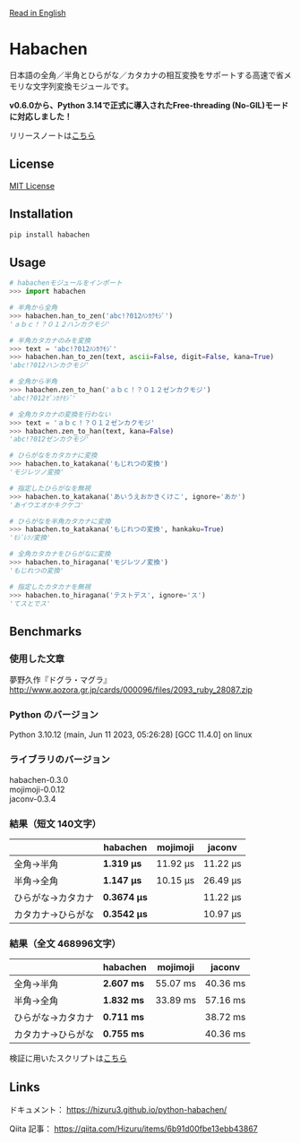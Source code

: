 [Read in English](https://github.com/Hizuru3/python-habachen/blob/main/README-en.md)

# Habachen
日本語の全角／半角とひらがな／カタカナの相互変換をサポートする高速で省メモリな文字列変換モジュールです。

**v0.6.0から、Python 3.14で正式に導入されたFree-threading (No-GIL)モードに対応しました！**

リリースノートは[こちら](https://github.com/Hizuru3/python-habachen/releases/tag/v0.6.0)

## License

[MIT License](https://github.com/Hizuru3/python-habachen/blob/main/LICENSE)

## Installation

```sh
pip install habachen
```

## Usage

```python
# habachenモジュールをインポート
>>> import habachen

# 半角から全角
>>> habachen.han_to_zen('abc!?012ﾊﾝｶｸﾓｼﾞ')
'ａｂｃ！？０１２ハンカクモジ'

# 半角カタカナのみを変換
>>> text = 'abc!?012ﾊﾝｶｸﾓｼﾞ'
>>> habachen.han_to_zen(text, ascii=False, digit=False, kana=True)
'abc!?012ハンカクモジ'

# 全角から半角
>>> habachen.zen_to_han('ａｂｃ！？０１２ゼンカクモジ')
'abc!?012ｾﾞﾝｶｸﾓｼﾞ'

# 全角カタカナの変換を行わない
>>> text = 'ａｂｃ！？０１２ゼンカクモジ'
>>> habachen.zen_to_han(text, kana=False)
'abc!?012ゼンカクモジ'

# ひらがなをカタカナに変換
>>> habachen.to_katakana('もじれつの変換')
'モジレツノ変換'

# 指定したひらがなを無視
>>> habachen.to_katakana('あいうえおかきくけこ', ignore='あか')
'あイウエオかキクケコ'

# ひらがなを半角カタカナに変換
>>> habachen.to_katakana('もじれつの変換', hankaku=True)
'ﾓｼﾞﾚﾂﾉ変換'

# 全角カタカナをひらがなに変換
>>> habachen.to_hiragana('モジレツノ変換')
'もじれつの変換'

# 指定したカタカナを無視
>>> habachen.to_hiragana('テストデス', ignore='ス')
'てスとでス'

```

## Benchmarks

### 使用した文章
夢野久作『ドグラ・マグラ』  
http://www.aozora.gr.jp/cards/000096/files/2093_ruby_28087.zip

### Python のバージョン
Python 3.10.12 (main, Jun 11 2023, 05:26:28) [GCC 11.4.0] on linux

### ライブラリのバージョン
habachen-0.3.0  
mojimoji-0.0.12  
jaconv-0.3.4  

### 結果（短文 140文字）

| | habachen | mojimoji | jaconv |
|---|---|---|---|
| 全角→半角 | **1.319 µs** | 11.92 µs | 11.22 µs |
| 半角→全角 | **1.147 µs**  | 10.15 µs | 26.49 µs |
| ひらがな→カタカナ | **0.3674 µs** |  | 11.22 µs |
| カタカナ→ひらがな | **0.3542 µs**  |  | 10.97 µs | 
  
### 結果（全文 468996文字）

| | habachen | mojimoji | jaconv |
|---|---|---|---|
| 全角→半角 | **2.607 ms** | 55.07 ms | 40.36 ms |
| 半角→全角 | **1.832 ms**  | 33.89 ms | 57.16 ms |
| ひらがな→カタカナ | **0.711 ms** |  | 38.72 ms |
| カタカナ→ひらがな | **0.755 ms**  |  | 40.36 ms |
  
検証に用いたスクリプトは[こちら](https://github.com/Hizuru3/python-habachen/blob/main/benchmarks/dogura.ipynb)

## Links

ドキュメント：
https://hizuru3.github.io/python-habachen/

Qiita 記事：
https://qiita.com/Hizuru/items/6b91d00fbe13ebb43867
